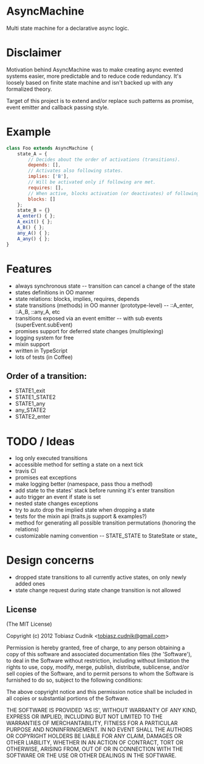 # AsyncMachine

  Multi state machine for a declarative async logic.
  
# Disclaimer

Motivation behind AsyncMachine was to make creating async evented systems 
easier, more predictable and to reduce code redundancy. It's loosely based on 
finite state machine and isn't backed up with any formalized theory. 

Target of this project is to extend and/or replace such patterns as promise, 
event emitter and callback passing style. 
  
# Example
  
```javascript
class Foo extends AsyncMachine {
    state_A = {
        // Decides about the order of activations (transitions).
        depends: [],
        // Activates also following states.
        implies: ['B'],
        // Will be activated only if following are met.
        requires: [],
        // When active, blocks activation (or deactivates) of following states.
        blocks: []
    };
    state_B = {}
    A_enter() { };
    A_exit() { };
    A_B() { };
    any_A() { };
    A_any() { };
}
```

# Features

- always synchronous state
-- transition can cancel a change of the state
- states definitions in OO manner
- state relations: blocks, implies, requires, depends
- state transitions (methods) in OO manner (prototype-level)
-- ::A_enter, ::A_B, ::any_A, etc
- transitions exposed via an event emitter
-- with sub events (superEvent.subEvent)
- promises support for deferred state changes (multiplexing)
- logging system for free
- mixin support
- written in TypeScript
- lots of tests (in Coffee)

## Order of a transition:

- STATE1_exit
- STATE1_STATE2
- STATE1_any
- any_STATE2
- STATE2_enter

# TODO / Ideas

- log only executed transitions
- accessible method for setting a state on a next tick
- travis CI
- promises eat exceptions
- make logging better (namespace, pass thou a method)
- add state to the states' stack before running it's enter transition
- auto trigger an event if state is set
- nested state changes exceptions
- try to auto drop the implied state when dropping a state
- tests for the mixin api (traits.js support & examples?)
- method for generating all possible transition permutations (honoring the relations)
- customizable naming convention
-- STATE_STATE to StateState or state_

# Design concerns

- dropped state transitions to all currently active states, on only newly added ones
- state change request during state change transition is not allowed

## License 

(The MIT License)

Copyright (c) 2012 Tobiasz Cudnik &lt;tobiasz.cudnik@gmail.com&gt;

Permission is hereby granted, free of charge, to any person obtaining
a copy of this software and associated documentation files (the
'Software'), to deal in the Software without restriction, including
without limitation the rights to use, copy, modify, merge, publish,
distribute, sublicense, and/or sell copies of the Software, and to
permit persons to whom the Software is furnished to do so, subject to
the following conditions:

The above copyright notice and this permission notice shall be
included in all copies or substantial portions of the Software.

THE SOFTWARE IS PROVIDED 'AS IS', WITHOUT WARRANTY OF ANY KIND,
EXPRESS OR IMPLIED, INCLUDING BUT NOT LIMITED TO THE WARRANTIES OF
MERCHANTABILITY, FITNESS FOR A PARTICULAR PURPOSE AND NONINFRINGEMENT.
IN NO EVENT SHALL THE AUTHORS OR COPYRIGHT HOLDERS BE LIABLE FOR ANY
CLAIM, DAMAGES OR OTHER LIABILITY, WHETHER IN AN ACTION OF CONTRACT,
TORT OR OTHERWISE, ARISING FROM, OUT OF OR IN CONNECTION WITH THE
SOFTWARE OR THE USE OR OTHER DEALINGS IN THE SOFTWARE. 